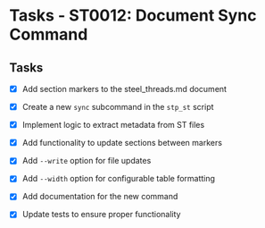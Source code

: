# Tasks - ST0012: Document Sync Command

## Tasks

- [x] Add section markers to the steel_threads.md document
- [x] Create a new `sync` subcommand in the `stp_st` script
- [x] Implement logic to extract metadata from ST files
- [x] Add functionality to update sections between markers
- [x] Add `--write` option for file updates
- [x] Add `--width` option for configurable table formatting
- [x] Add documentation for the new command
- [x] Update tests to ensure proper functionality

